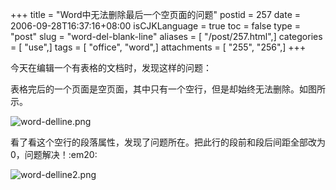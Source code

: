 +++
title = "Word中无法删除最后一个空页面的问题"
postid = 257
date = 2006-09-28T16:37:16+08:00
isCJKLanguage = true
toc = false
type = "post"
slug = "word-del-blank-line"
aliases = [ "/post/257.html",]
categories = [ "use",]
tags = [ "office", "word",]
attachments = [ "255", "256",]
+++


今天在编辑一个有表格的文档时，发现这样的问题：

表格完后的一个页面是空页面，其中只有一个空行，但是却始终无法删除。如图所示。

![word-delline.png](/uploads/2006/09/word-delline.png)

看了看这个空行的段落属性，发现了问题所在。把此行的段前和段后间距全部改为0，问题解决！:em20:

![word-delline2.png](/uploads/2006/09/word-delline2.png)

